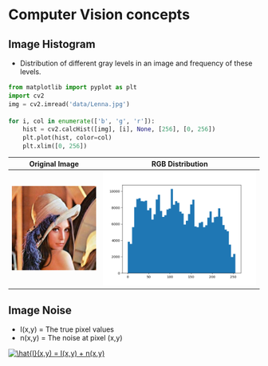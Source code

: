 # Computer Vision concepts 
## Image Histogram
- Distribution of different gray levels in an image and frequency of these levels.
```python
from matplotlib import pyplot as plt
import cv2
img = cv2.imread('data/Lenna.jpg')

for i, col in enumerate(['b', 'g', 'r']):
    hist = cv2.calcHist([img], [i], None, [256], [0, 256])
    plt.plot(hist, color=col)
    plt.xlim([0, 256])
```
Original Image             |  RGB Distribution
:-------------------------:|:-------------------------:
![](/data/Lenna.jpg)  |  ![](/data/lenna_rgb.png)

## Image Noise

- I(x,y) = The true pixel values
- n(x,y) = The noise at pixel (x,y)

<a href="https://www.codecogs.com/eqnedit.php?latex=\hat{I}(x,y)&space;=&space;I(x,y)&space;&plus;&space;n(x,y)" target="_blank"><img src="https://latex.codecogs.com/gif.latex?\hat{I}(x,y)&space;=&space;I(x,y)&space;&plus;&space;n(x,y)" title="\hat{I}(x,y) = I(x,y) + n(x,y)" /></a>

